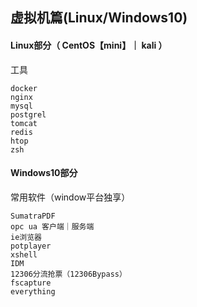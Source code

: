 ## 虚拟机篇(Linux/Windows10)

#### Linux部分（ CentOS【mini】｜ kali ）

工具
```
docker
nginx
mysql
postgrel
tomcat
redis
htop
zsh
```




#### Windows10部分

常用软件（window平台独享）
```
SumatraPDF
opc ua 客户端｜服务端
ie浏览器     
potplayer 
xshell 
IDM  
12306分流抢票（12306Bypass） 
fscapture 
everything

```

